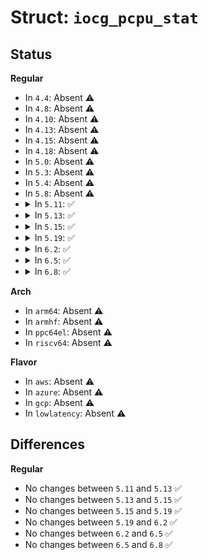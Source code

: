 # Struct: <code>iocg_pcpu_stat</code>

## Status
<b>Regular</b>
<ul>
<li>
In <code>4.4</code>: Absent ⚠️
</li>
<li>
In <code>4.8</code>: Absent ⚠️
</li>
<li>
In <code>4.10</code>: Absent ⚠️
</li>
<li>
In <code>4.13</code>: Absent ⚠️
</li>
<li>
In <code>4.15</code>: Absent ⚠️
</li>
<li>
In <code>4.18</code>: Absent ⚠️
</li>
<li>
In <code>5.0</code>: Absent ⚠️
</li>
<li>
In <code>5.3</code>: Absent ⚠️
</li>
<li>
In <code>5.4</code>: Absent ⚠️
</li>
<li>
In <code>5.8</code>: Absent ⚠️
</li>
<li>
<details>
<summary>In <code>5.11</code>: ✅</summary>

```c
struct iocg_pcpu_stat {
    local64_t abs_vusage;
};
```
</details>
</li>
<li>
<details>
<summary>In <code>5.13</code>: ✅</summary>

```c
struct iocg_pcpu_stat {
    local64_t abs_vusage;
};
```
</details>
</li>
<li>
<details>
<summary>In <code>5.15</code>: ✅</summary>

```c
struct iocg_pcpu_stat {
    local64_t abs_vusage;
};
```
</details>
</li>
<li>
<details>
<summary>In <code>5.19</code>: ✅</summary>

```c
struct iocg_pcpu_stat {
    local64_t abs_vusage;
};
```
</details>
</li>
<li>
<details>
<summary>In <code>6.2</code>: ✅</summary>

```c
struct iocg_pcpu_stat {
    local64_t abs_vusage;
};
```
</details>
</li>
<li>
<details>
<summary>In <code>6.5</code>: ✅</summary>

```c
struct iocg_pcpu_stat {
    local64_t abs_vusage;
};
```
</details>
</li>
<li>
<details>
<summary>In <code>6.8</code>: ✅</summary>

```c
struct iocg_pcpu_stat {
    local64_t abs_vusage;
};
```
</details>
</li>
</ul>
<b>Arch</b>
<ul>
<li>
In <code>arm64</code>: Absent ⚠️
</li>
<li>
In <code>armhf</code>: Absent ⚠️
</li>
<li>
In <code>ppc64el</code>: Absent ⚠️
</li>
<li>
In <code>riscv64</code>: Absent ⚠️
</li>
</ul>
<b>Flavor</b>
<ul>
<li>
In <code>aws</code>: Absent ⚠️
</li>
<li>
In <code>azure</code>: Absent ⚠️
</li>
<li>
In <code>gcp</code>: Absent ⚠️
</li>
<li>
In <code>lowlatency</code>: Absent ⚠️
</li>
</ul>

## Differences
<b>Regular</b>
<ul>
<li>
No changes between <code>5.11</code> and <code>5.13</code> ✅
</li>
<li>
No changes between <code>5.13</code> and <code>5.15</code> ✅
</li>
<li>
No changes between <code>5.15</code> and <code>5.19</code> ✅
</li>
<li>
No changes between <code>5.19</code> and <code>6.2</code> ✅
</li>
<li>
No changes between <code>6.2</code> and <code>6.5</code> ✅
</li>
<li>
No changes between <code>6.5</code> and <code>6.8</code> ✅
</li>
</ul>
